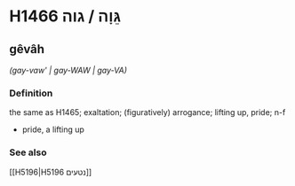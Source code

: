 # H1466 גֵּוָה / גוה

## gêvâh

_(gay-vaw' | ɡay-WAW | ɡay-VA)_

### Definition

the same as H1465; exaltation; (figuratively) arrogance; lifting up, pride; n-f

- pride, a lifting up

### See also

[[H5196|H5196 נטעים]]
